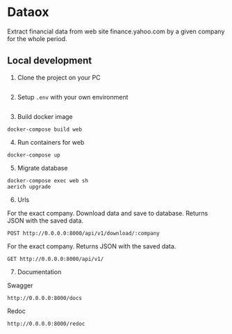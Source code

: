 # Dataox

Extract financial data from web site finance.yahoo.com  by a given company for the whole period.

## Local development
1. Clone the project on your PC
```
```   
2. Setup `.env` with your own environment
```
```   
3. Build docker image
```
docker-compose build web
```
4. Run containers for web
```
docker-compose up
```
5. Migrate database
```
docker-compose exec web sh 
aerich upgrade
```
6. Urls

For the exact company.
Download data and save to database.
Returns JSON with the saved data.   
```
POST http://0.0.0.0:8000/api/v1/download/:company
```
For the exact company.
Returns JSON with the saved data.
```
GET http://0.0.0.0:8000/api/v1/
```

7. Documentation

Swagger
```
http://0.0.0.0:8000/docs
```

Redoc
```
http://0.0.0.0:8000/redoc
```


